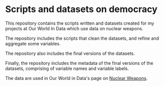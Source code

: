 # Scripts and datasets on democracy

This repository contains the scripts written and datasets created for my projects at Our World In Data which use data on nuclear weapons.

The repository includes the scripts that clean the datasets, and refine and aggregate some variables.

The repository also includes the final versions of the datasets.

Finally, the repository includes the metadata of the final versions of the datasets, comprising of variable names and variable labels.

The data are used in Our World in Data's page on [Nuclear Weapons](https://ourworldindata.org/nuclear-weapons).